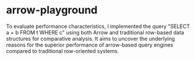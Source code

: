 # arrow-playground
To evaluate performance characteristics, I implemented the query "SELECT a + b FROM t WHERE c" using both Arrow and traditional row-based data structures for comparative analysis.
It aims to uncover the underlying reasons for the superior performance of arrow-based query engines compared to traditional row-oriented systems.
